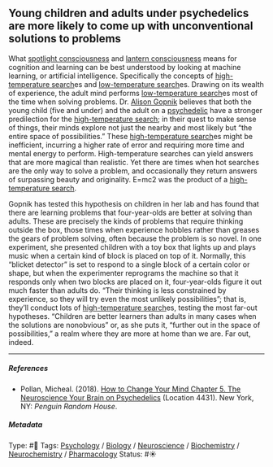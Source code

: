 ## Young children and adults under psychedelics are more likely to come up with unconventional solutions to problems

What [spotlight consciousness](Spotlight%20consciousness.md) and [lantern consciousness](Lantern%20consciousness.md) means for cognition and learning can be best understood by looking at machine learning, or artificial intelligence. Specifically the concepts of [high-temperature search](High-temperature%20search.md)es and [low-temperature search](Low-temperature%20search.md)es. Drawing on its wealth of experience, the adult mind performs [low-temperature search](Low-temperature%20search.md)es most of the time when solving problems. Dr. [Alison Gopnik]() believes that both the young child (five and under) and the adult on a [psychedelic](Psychedelic.md) have a stronger predilection for the [high-temperature search](High-temperature%20search.md); in their quest to make sense of things, their minds explore not just the nearby and most likely but “the entire space of possibilities.” These [high-temperature search](High-temperature%20search.md)es might be inefficient, incurring a higher rate of error and requiring more time and mental energy to perform. High-temperature searches can yield answers that are more magical than realistic. Yet there are times when hot searches are the only way to solve a problem, and occasionally they return answers of surpassing beauty and originality. E=mc2 was the product of a [high-temperature search](High-temperature%20search.md).

Gopnik has tested this hypothesis on children in her lab and has found that there are learning problems that four-year-olds are better at solving than adults. These are precisely the kinds of problems that require thinking outside the box, those times when experience hobbles rather than greases the gears of problem solving, often because the problem is so novel. In one experiment, she presented children with a toy box that lights up and plays music when a certain kind of block is placed on top of it. Normally, this “blicket detector” is set to respond to a single block of a certain color or shape, but when the experimenter reprograms the machine so that it responds only when two blocks are placed on it, four-year-olds figure it out much faster than adults do. “Their thinking is less constrained by experience, so they will try even the most unlikely possibilities”; that is, they’ll conduct lots of [high-temperature search](High-temperature%20search.md)es, testing the most far-out hypotheses. “Children are better learners than adults in many cases when the solutions are nonobvious” or, as she puts it, “further out in the space of possibilities,” a realm where they are more at home than we are. Far out, indeed.

---

##### References

* Pollan, Micheal. (2018). [How to Change Your Mind Chapter 5. The Neuroscience Your Brain on Psychedelics](How%20to%20Change%20Your%20Mind%20Chapter%205.%20The%20Neuroscience%20Your%20Brain%20on%20Psychedelics.md) (Location 4431). New York, NY: *Penguin Random House*. 

##### Metadata

Type:  #🔴 
Tags: [Psychology](Psychology.md) / [Biology]() / [Neuroscience](Neuroscience.md) / [Biochemistry](Biochemistry.md) / [Neurochemistry](Neurochemistry.md) / [Pharmacology]() 
Status: #☀️ 
